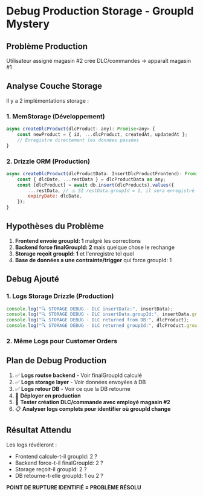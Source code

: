# Debug Production Storage - GroupId Mystery

## Problème Production

Utilisateur assigné magasin #2 crée DLC/commandes → apparaît magasin #1

## Analyse Couche Storage

Il y a 2 implémentations storage :

### 1. MemStorage (Développement)
```javascript
async createDlcProduct(dlcProduct: any): Promise<any> { 
    const newProduct = { id, ...dlcProduct, createdAt, updatedAt };
    // Enregistre directement les données passées
}
```

### 2. Drizzle ORM (Production)  
```javascript
async createDlcProduct(dlcProductData: InsertDlcProductFrontend): Promise<DlcProductFrontend> {
    const { dlcDate, ...restData } = dlcProductData as any;
    const [dlcProduct] = await db.insert(dlcProducts).values({
        ...restData, // ⚠️ SI restData.groupId = 1, il sera enregistré tel quel
        expiryDate: dlcDate,
    });
}
```

## Hypothèses du Problème

1. **Frontend envoie groupId: 1** malgré les corrections
2. **Backend force finalGroupId: 2** mais quelque chose le rechange
3. **Storage reçoit groupId: 1** et l'enregistre tel quel
4. **Base de données a une contrainte/trigger** qui force groupId: 1

## Debug Ajouté

### 1. Logs Storage Drizzle (Production)
```javascript
console.log("🔍 STORAGE DEBUG - DLC insertData:", insertData);
console.log("🔍 STORAGE DEBUG - DLC insertData.groupId:", insertData.groupId, typeof insertData.groupId);
console.log("🔍 STORAGE DEBUG - DLC returned from DB:", dlcProduct);
console.log("🔍 STORAGE DEBUG - DLC returned groupId:", dlcProduct.groupId, typeof dlcProduct.groupId);
```

### 2. Même Logs pour Customer Orders

## Plan de Debug Production

1. ✅ **Logs routse backend** - Voir finalGroupId calculé
2. ✅ **Logs storage layer** - Voir données envoyées à DB  
3. ✅ **Logs retour DB** - Voir ce que la DB retourne
4. 🔄 **Déployer en production**
5. 🧪 **Tester création DLC/commande avec employé magasin #2**
6. 📋 **Analyser logs complets pour identifier où groupId change**

## Résultat Attendu

Les logs révéleront :
- Frontend calcule-t-il groupId: 2 ?
- Backend force-t-il finalGroupId: 2 ?  
- Storage reçoit-il groupId: 2 ?
- DB retourne-t-elle groupId: 1 ou 2 ?

**POINT DE RUPTURE IDENTIFIÉ = PROBLÈME RÉSOLU**